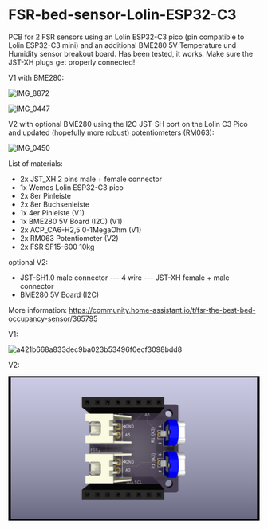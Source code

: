 # FSR-bed-sensor-Lolin-ESP32-C3
PCB for 2 FSR sensors using an Lolin ESP32-C3 pico (pin compatible to Lolin ESP32-C3 mini) and an additional BME280 5V Temperature und Humidity sensor breakout board. Has been tested, it works. Make sure the JST-XH plugs get properly connected!

V1 with BME280:

![IMG_8872](https://user-images.githubusercontent.com/680408/221297438-faae9180-1a8d-4dde-a87d-81f1c281c76e.jpeg)

![IMG_0447](https://user-images.githubusercontent.com/680408/221107106-00144642-14b8-48eb-9cb0-6d315c67ed4f.PNG)

V2 with optional BME280 using the I2C JST-SH port on the Lolin C3 Pico and updated (hopefully more robust) potentiometers (RM063):

![IMG_0450](https://user-images.githubusercontent.com/680408/221266709-a9bba09b-9563-4c42-af82-83bf907763ad.PNG)


List of materials:

* 2x JST_XH 2 pins male + female connector
* 1x Wemos Lolin ESP32-C3 pico
* 2x 8er Pinleiste
* 2x 8er Buchsenleiste
* 1x 4er Pinleiste (V1)
* 1x BME280 5V Board (I2C) (V1)
* 2x ACP_CA6-H2,5 0-1MegaOhm (V1)
* 2x RM063 Potentiometer (V2)
* 2x FSR SF15-600 10kg

optional V2: 
* JST-SH1.0 male connector --- 4 wire ---  JST-XH female + male connector 
* BME280 5V Board (I2C)

More information:
https://community.home-assistant.io/t/fsr-the-best-bed-occupancy-sensor/365795

V1:

![a421b668a833dec9ba023b53496f0ecf3098bdd8](https://user-images.githubusercontent.com/680408/221107430-2546456b-8db6-4fad-9abd-55f161b516e7.jpeg)

V2:

![image](https://github.com/fhb/FSR-bed-sensor-Lolin-ESP32-C3/blob/main/PCB/V2/FSR%20Bed%20Sensor%20V2.png)
